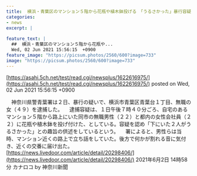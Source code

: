 ```yaml
---
title:  横浜・青葉区のマンション５階から花瓶や植木鉢投げる　「うるさかった」暴行容疑で女逮捕　神奈川県警  
categories:
- news
excerpt: |
  
feature_text: |
  ##  横浜・青葉区のマンション５階から花瓶や...
  Wed, 02 Jun 2021 15:56:15  +0900
feature_image: "https://picsum.photos/2560/600?image=733"
image: "https://picsum.photos/2560/600?image=733"
---
```


[https://asahi.5ch.net/test/read.cgi/newsplus/1622616975/](https://asahi.5ch.net/test/read.cgi/newsplus/1622616975/)
posted on Wed, 02 Jun 2021 15:56:15  +0900

<!--more-->

　神奈川県警青葉署は２日、暴行の疑いで、横浜市青葉区青葉台１丁目、無職の女（４９）を逮捕した。 　逮捕容疑は、１日午後７時４０分ごろ、自宅のあるマンション５階から路上にいた同市の無職男性（２２）と都内の女性会社員（２２）に花瓶や植木鉢を投げ付けた、としている。容疑を認め「下にいた２人がうるさかった」との趣旨の供述をしているという。 　署によると、男性らは当時、マンション近くの路上で立ち話をしていた。後方で何かが割れる音に気付き、近くの交番に届け出た。 [https://news.livedoor.com/article/detail/20298406/](https://news.livedoor.com/article/detail/20298406/) 2021年6月2日 14時58分 カナロコ by 神奈川新聞
